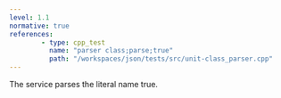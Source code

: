 ```yaml
---
level: 1.1
normative: true
references:
        - type: cpp_test
          name: "parser class;parse;true"
          path: "/workspaces/json/tests/src/unit-class_parser.cpp"
---
```


The service parses the literal name true.
